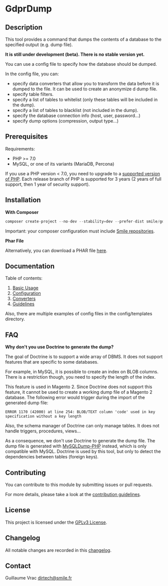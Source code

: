 # GdprDump

## Description

This tool provides a command that dumps the contents of a database to the specified output (e.g. dump file).

**It is still under development (beta). There is no stable version yet.**

You can use a config file to specify how the database should be dumped.

In the config file, you can:
 
- specify data converters that allow you to transform the data before it is dumped to the file.
  It can be used to create an anonymize
  d dump file.
- specify table filters.
- specify a list of tables to whitelist (only these tables will be included in the dump).
- specify a list of tables to blacklist (not included in the dump).
- specify the database connection info (host, user, password...)
- specify dump options (compression, output type...)

## Prerequisites

Requirements:

- PHP >= 7.0
- MySQL, or one of its variants (MariaDB, Percona)

If you use a PHP version < 7.0, you need to upgrade to a [supported version of PHP](http://php.net/supported-versions.php).
Each release branch of PHP is supported for 3 years (2 years of full support, then 1 year of security support).

## Installation

**With Composer**

```php
composer create-project --no-dev --stability=dev --prefer-dist smile/gdpr-dump
```

Important: your composer configuration must include [Smile repositories](https://wiki.smile.fr/view/PHP/HowToConfigComposer).

**Phar File**

Alternatively, you can download a PHAR file [here](http://packages.vitry.intranet/products/smile/gdpr-dump/gdpr-dump-1.0.0-beta1.phar).

## Documentation

Table of contents:

1. [Basic Usage](docs/01-commands.md)
2. [Configuration](docs/02-configuration.md)
3. [Converters](docs/03-converters.md)
4. [Guidelines](docs/04-guidelines.md)

Also, there are multiple examples of config files in the config/templates directory.

## FAQ

**Why don't you use Doctrine to generate the dump?**

The goal of Doctrine is to support a wide array of DBMS.
It does not support features that are specific to some databases.

For example, in MySQL, it is possible to create an index on BLOB columns.
There is a restriction though, you need to specify the length of the index.

This feature is used in Magento 2.
Since Doctrine does not support this feature, it cannot be used to create a working dump file of a Magento 2 database.
The following error would trigger during the import of the generated dump file:

```
ERROR 1170 (42000) at line 254: BLOB/TEXT column 'code' used in key specification without a key length
```

Also, the schema manager of Doctrine can only manage tables.
It does not handle triggers, procedures, views...

As a consequence, we don't use Doctrine to generate the dump file.
The dump file is generated with [MySQLDump-PHP](https://github.com/ifsnop/mysqldump-php) instead, which is only compatible with MySQL.
Doctrine is used by this tool, but only to detect the dependencies between tables (foreign keys).

## Contributing

You can contribute to this module by submitting issues or pull requests.

For more details, please take a look at the [contribution guidelines](CONTRIBUTING.md).

## License

This project is licensed under the [GPLv3 License](LICENSE.md).

## Changelog

All notable changes are recorded in this [changelog](CHANGELOG.md).

## Contact

Guillaume Vrac <dirtech@smile.fr>
